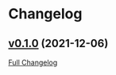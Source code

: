 # Changelog

## [v0.1.0](https://github.com/dudleycraig/vbt-keechma-next-experimentation/tree/v0.1.0) (2021-12-06)

[Full Changelog](https://github.com/dudleycraig/vbt-keechma-next-experimentation/compare/beb656c4c92b95337c391a9d5fe5739373fd53df...v0.1.0)



